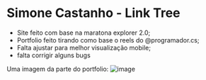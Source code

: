 <h1>Simone Castanho - Link Tree</h1>

<ul>
  <li>Site feito com base na maratona explorer 2.0;</li>
  <li>Portfolio feito tirando como base o reels do @programador.cs; </li>
  <li>Falta ajustar para melhor visualização mobile; </li>
  <li>falta corrigir alguns bugs </li>
</ul>

Uma imagem da parte do portfolio:
![image](https://user-images.githubusercontent.com/91072603/178622211-67a149c3-727f-4373-b887-629bbc27f33d.png)

